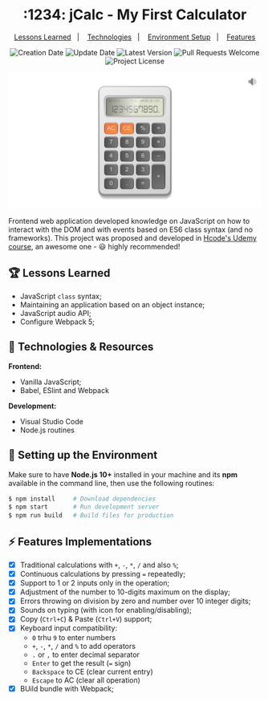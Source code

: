 <h1 align="center">
  :1234: jCalc - My First Calculator
</h1>

<p align="center">
  <a href="#trophy-lessons-learned">Lessons Learned</a>&nbsp;&nbsp;&nbsp;|&nbsp;&nbsp;&nbsp;
  <a href="#rocket-technologies--resources">Technologies</a>&nbsp;&nbsp;&nbsp;|&nbsp;&nbsp;&nbsp;
  <a href="#hammer-setting-up-the-environment">Environment Setup</a>&nbsp;&nbsp;&nbsp;|&nbsp;&nbsp;&nbsp;
  <a href="#zap-features-implementations">Features</a>
</p>

<p align="center">
  <img src="https://img.shields.io/static/v1?labelColor=000000&color=EB673F&label=created%20at&message=Jan%202019" alt="Creation Date" />

  <img src="https://img.shields.io/github/last-commit/juliolmuller/jcalc?label=updated%20at&labelColor=000000&color=EB673F" alt="Update Date" />

  <img src="https://img.shields.io/github/v/tag/juliolmuller/jcalc?label=latest%20version&labelColor=000000&color=EB673F" alt="Latest Version" />

  <img src="https://img.shields.io/static/v1?labelColor=000000&color=EB673F&label=PRs&message=welcome" alt="Pull Requests Welcome" />

  <img src="https://img.shields.io/github/license/juliolmuller/jcalc?labelColor=000000&color=EB673F" alt="Project License" />
</p>

![Application snapshot](./src/assets/images/app-overview.jpg)

Frontend web application developed knowledge on JavaScript on how to interact with the DOM and with events based on ES6 class syntax (and no frameworks). This project was proposed and developed in [Hcode's Udemy course](https://www.udemy.com/course/javascript-curso-completo/), an awesome one - :smiley: highly recommended!

## :trophy: Lessons Learned

- JavaScript `class` syntax;
- Maintaining an application based on an object instance;
- JavaScript audio API;
- Configure Webpack 5;

## :rocket: Technologies & Resources

**Frontend:**
- Vanilla JavaScript;
- Babel, ESlint and Webpack

**Development:**
- Visual Studio Code
- Node.js routines

## :hammer: Setting up the Environment

Make sure to have **Node.js 10+** installed in your machine and its **npm** available in the command line, then use the following routines:

```bash
$ npm install     # Download dependencies
$ npm start       # Run development server
$ npm run build   # Build files for production
```

## :zap: Features Implementations

- [x] Traditional calculations with `+`, `-`, `*`, `/` and also `%`;
- [x] Continuous calculations by pressing `=` repeatedly;
- [x] Support to 1 or 2 inputs only in the operation;
- [x] Adjustment of the number to 10-digits maximum on the display;
- [x] Errors throwing on division by zero and number over 10 integer digits;
- [x] Sounds on typing (with icon for enabling/disabling);
- [x] Copy (`Ctrl+C`) & Paste (`Ctrl+V`) support;
- [x] Keyboard input compatibility:
  - `0` trhu `9` to enter numbers
  - `+`, `-`, `*`, `/` and `%` to add operators
  - `.` or `,` to enter decimal separator
  - `Enter` to get the result (`=` sign)
  - `Backspace` to CE (clear current entry)
  - `Escape` to AC (clear all operation)
- [x] BUild bundle with Webpack;
